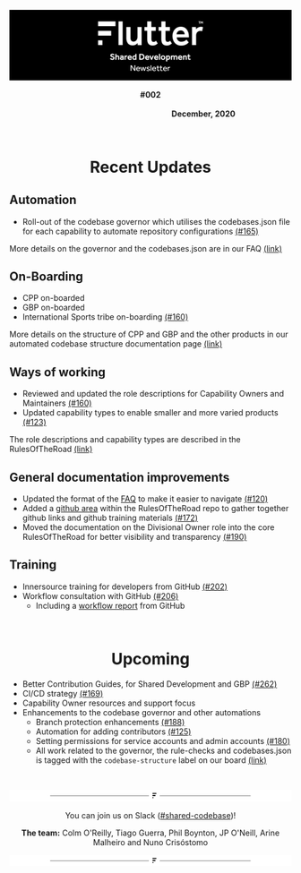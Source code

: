 ![](flutter_sd_newsletter_header.png)
<p align="center"><strong>#002</strong> &nbsp;&nbsp;&nbsp;&nbsp;&nbsp;&nbsp;&nbsp;&nbsp;&nbsp;&nbsp;&nbsp;&nbsp;&nbsp;&nbsp;&nbsp;&nbsp;&nbsp;&nbsp;&nbsp;&nbsp;&nbsp;&nbsp;&nbsp;&nbsp;&nbsp;&nbsp;&nbsp;&nbsp;&nbsp;&nbsp;&nbsp;&nbsp;&nbsp;&nbsp;&nbsp;&nbsp;&nbsp;&nbsp;&nbsp;&nbsp;&nbsp;&nbsp;&nbsp;&nbsp;&nbsp;&nbsp;&nbsp;&nbsp;&nbsp;&nbsp;&nbsp;&nbsp;&nbsp;&nbsp;&nbsp;&nbsp;&nbsp;&nbsp;&nbsp;&nbsp;&nbsp;&nbsp;&nbsp;&nbsp;&nbsp;&nbsp;&nbsp;&nbsp;&nbsp;&nbsp;&nbsp;&nbsp;&nbsp;&nbsp;&nbsp;&nbsp;&nbsp;&nbsp;&nbsp;&nbsp;&nbsp;&nbsp;&nbsp;&nbsp;&nbsp;&nbsp;&nbsp;&nbsp;&nbsp;&nbsp;&nbsp;&nbsp;&nbsp;&nbsp;&nbsp;&nbsp;&nbsp;&nbsp;&nbsp;&nbsp;&nbsp;&nbsp;&nbsp;&nbsp;&nbsp;&nbsp;&nbsp;&nbsp;&nbsp;&nbsp;&nbsp;&nbsp;&nbsp;&nbsp;&nbsp;&nbsp;&nbsp;&nbsp;&nbsp;&nbsp;&nbsp;&nbsp;&nbsp;&nbsp;&nbsp;&nbsp;&nbsp;&nbsp;&nbsp;&nbsp;&nbsp;&nbsp;&nbsp;&nbsp;&nbsp;&nbsp;&nbsp;&nbsp;&nbsp;&nbsp;&nbsp;&nbsp;&nbsp;&nbsp;&nbsp;&nbsp;&nbsp;&nbsp;&nbsp;&nbsp;&nbsp;&nbsp;&nbsp;&nbsp;&nbsp;&nbsp;&nbsp;&nbsp;&nbsp;&nbsp;&nbsp;&nbsp;&nbsp;&nbsp;&nbsp;&nbsp;&nbsp;&nbsp;&nbsp;&nbsp;&nbsp;&nbsp;&nbsp;&nbsp;&nbsp;  <strong>December, 2020</strong>
</p>

<p>&nbsp;</p>

<h1 align="center">Recent Updates</h1>

## Automation
- Roll-out of the codebase governor which utilises the codebases.json file for each capability to automate repository configurations [(#165)](https://github.com/Flutter-Global/RulesOfTheRoad/pull/165)

More details on the governor and the codebases.json are in our FAQ [(link)](https://github.com/Flutter-Global/RulesOfTheRoad/blob/master/FAQ.md)

## On-Boarding
- CPP on-boarded
- GBP on-boarded  
- International Sports tribe on-boarding [(#160)](https://github.com/Flutter-Global/product-shared-codebase/issues/160)  

More details on the structure of CPP and GBP and the other products in our automated codebase structure documentation page [(link)](https://github.com/Flutter-Global/rule-checks/blob/auto-check-branch/structure.md)


## Ways of working
- Reviewed and updated the role descriptions for Capability Owners and Maintainers [(#160)](https://github.com/Flutter-Global/RulesOfTheRoad/pull/160)
- Updated capability types to enable smaller and more varied products [(#123)](https://github.com/Flutter-Global/product-shared-codebase/issues/123)

The role descriptions and capability types are described in the RulesOfTheRoad [(link)](https://github.com/Flutter-Global/RulesOfTheRoad/blob/master/RulesOfTheRoad.md)

## General documentation improvements
- Updated the format of the [FAQ](https://github.com/Flutter-Global/RulesOfTheRoad/blob/master/FAQ.md) to make it easier to navigate  [(#120)](https://github.com/Flutter-Global/product-shared-codebase/issues/120)
- Added a [github area](https://github.com/Flutter-Global/RulesOfTheRoad/blob/master/github/AllThingsGitHub.md) within the RulesOfTheRoad repo to gather together github links and github training materials [(#172)](https://github.com/Flutter-Global/RulesOfTheRoad/pull/172)
- Moved the documentation on the Divisional Owner role into the core RulesOfTheRoad for better visibility and transparency [(#190)](https://github.com/Flutter-Global/product-shared-codebase/issues/190)

## Training
- Innersource training for developers from GitHub [(#202)](https://github.com/Flutter-Global/product-shared-codebase/issues/202)
- Workflow consultation with GitHub [(#206)](https://github.com/Flutter-Global/product-shared-codebase/issues/206)
  - Including a [workflow report](https://github.com/Flutter-Global/RulesOfTheRoad/blob/master/github/workflow-consultation/report.md) from GitHub

<p>&nbsp;</p>

<h1 align="center">Upcoming</h1>

- Better Contribution Guides, for Shared Development and GBP [(#262)](https://github.com/Flutter-Global/product-shared-codebase/pull/262)
- CI/CD strategy [(#169)](https://github.com/Flutter-Global/product-shared-codebase/issues/169)
- Capability Owner resources and support focus
- Enhancements to the codebase governor and other automations
  - Branch protection enhancements [(#188)](https://github.com/Flutter-Global/product-shared-codebase/issues/188)
  - Automation for adding contributors [(#125)](https://github.com/Flutter-Global/product-shared-codebase/issues/125)
  - Setting permissions for service accounts and admin accounts [(#180)](https://github.com/Flutter-Global/product-shared-codebase/issues/180)  
  - All work related to the governor, the rule-checks and codebases.json is tagged with the `codebase-structure` label on our board [(link)](https://github.com/Flutter-Global/product-shared-codebase/projects/1?card_filter_query=label%3Acodebase-structure)

<p>&nbsp;</p>

![](flutter_sd_newsletter_sep.png)

<p align="center">You can join us on Slack (<a href="https://betfair.slack.com/archives/C0115SW13V5" alt="Join us on Slack!">#shared-codebase</a>)!</p>
<p align="center"><strong>The team:</strong> Colm O'Reilly, Tiago Guerra, Phil Boynton, JP O'Neill, Arine Malheiro and Nuno Crisóstomo</p>

![](flutter_sd_newsletter_sep.png)
